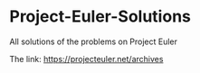 # Project-Euler-Solutions

All solutions of the problems on Project Euler

The link:   https://projecteuler.net/archives
